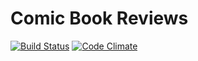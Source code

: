# Comic Book Reviews

[![Build Status](https://travis-ci.org/LaunchAcademy/comic_book_app.svg?branch=master)](https://travis-ci.org/LaunchAcademy/comic_book_app)
[![Code Climate](https://codeclimate.com/github/LaunchAcademy/comic_book_app.png)](https://codeclimate.com/github/LaunchAcademy/comic_book_app)
